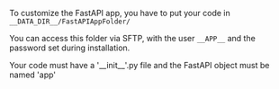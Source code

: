 To customize the FastAPI app, you have to put your code in `__DATA_DIR__/FastAPIAppFolder/`

You can access this folder via SFTP, with the user `__APP__` and the password set during installation.

Your code must have a '\_\_init\_\_'.py file and the FastAPI object must be named 'app'
